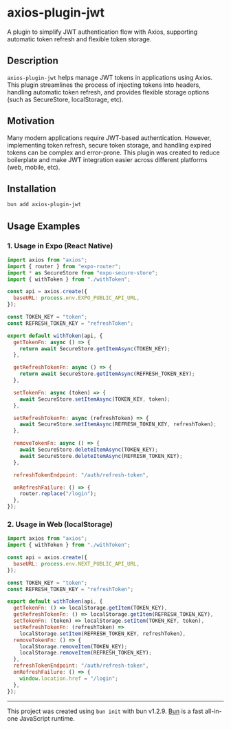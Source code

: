 # axios-plugin-jwt

A plugin to simplify JWT authentication flow with Axios, supporting automatic token refresh and flexible token storage.

## Description

`axios-plugin-jwt` helps manage JWT tokens in applications using Axios. This plugin streamlines the process of injecting tokens into headers, handling automatic token refresh, and provides flexible storage options (such as SecureStore, localStorage, etc).

## Motivation

Many modern applications require JWT-based authentication. However, implementing token refresh, secure token storage, and handling expired tokens can be complex and error-prone. This plugin was created to reduce boilerplate and make JWT integration easier across different platforms (web, mobile, etc).

## Installation

```bash
bun add axios-plugin-jwt
```

## Usage Examples

### 1. Usage in Expo (React Native)

```js
import axios from "axios";
import { router } from "expo-router";
import * as SecureStore from "expo-secure-store";
import { withToken } from "./withToken";

const api = axios.create({
  baseURL: process.env.EXPO_PUBLIC_API_URL,
});

const TOKEN_KEY = "token";
const REFRESH_TOKEN_KEY = "refreshToken";

export default withToken(api, {
  getTokenFn: async () => {
    return await SecureStore.getItemAsync(TOKEN_KEY);
  },

  getRefreshTokenFn: async () => {
    return await SecureStore.getItemAsync(REFRESH_TOKEN_KEY);
  },

  setTokenFn: async (token) => {
    await SecureStore.setItemAsync(TOKEN_KEY, token);
  },

  setRefreshTokenFn: async (refreshToken) => {
    await SecureStore.setItemAsync(REFRESH_TOKEN_KEY, refreshToken);
  },

  removeTokenFn: async () => {
    await SecureStore.deleteItemAsync(TOKEN_KEY);
    await SecureStore.deleteItemAsync(REFRESH_TOKEN_KEY);
  },

  refreshTokenEndpoint: "/auth/refresh-token",

  onRefreshFailure: () => {
    router.replace("/login");
  },
});
```

### 2. Usage in Web (localStorage)

```js
import axios from "axios";
import { withToken } from "./withToken";

const api = axios.create({
  baseURL: process.env.NEXT_PUBLIC_API_URL,
});

const TOKEN_KEY = "token";
const REFRESH_TOKEN_KEY = "refreshToken";

export default withToken(api, {
  getTokenFn: () => localStorage.getItem(TOKEN_KEY),
  getRefreshTokenFn: () => localStorage.getItem(REFRESH_TOKEN_KEY),
  setTokenFn: (token) => localStorage.setItem(TOKEN_KEY, token),
  setRefreshTokenFn: (refreshToken) =>
    localStorage.setItem(REFRESH_TOKEN_KEY, refreshToken),
  removeTokenFn: () => {
    localStorage.removeItem(TOKEN_KEY);
    localStorage.removeItem(REFRESH_TOKEN_KEY);
  },
  refreshTokenEndpoint: "/auth/refresh-token",
  onRefreshFailure: () => {
    window.location.href = "/login";
  },
});
```

---

This project was created using `bun init` with bun v1.2.9. [Bun](https://bun.sh) is a fast all-in-one JavaScript runtime.
